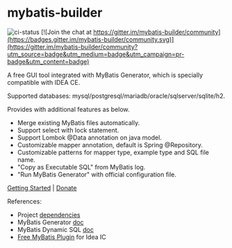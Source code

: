 # mybatis-builder

![ci-status](https://travis-ci.org/chuntungho/mybatis-builder.svg?branch=master)
[![Join the chat at https://gitter.im/mybatis-builder/community](https://badges.gitter.im/mybatis-builder/community.svg)](https://gitter.im/mybatis-builder/community?utm_source=badge&utm_medium=badge&utm_campaign=pr-badge&utm_content=badge)

A free GUI tool integrated with MyBatis Generator, which is specially compatible with IDEA CE.

Supported databases: mysql/postgresql/mariadb/oracle/sqlserver/sqlite/h2.

Provides with additional features as below.
- Merge existing MyBatis files automatically.
- Support select with lock statement.
- Support Lombok @Data annotation on java model.
- Customizable mapper annotation, default is Spring @Repository.
- Customizable patterns for mapper type, example type and SQL file name.
- "Copy as Executable SQL" from MyBatis log.
- "Run MyBatis Generator" with official configuration file.

[Getting Started](https://mybatis.chuntung.com) | [Donate](https://chuntung.com/donate)

References:

- Project [dependencies](dependencies.md)
- MyBatis Generator [doc](http://mybatis.org/generator)
- MyBatis Dynamic SQL [doc](https://github.com/mybatis/mybatis-dynamic-sql)
- [Free MyBatis Plugin](https://github.com/chuntungho/free-mybatis-plugin/releases/) for Idea IC
